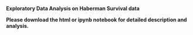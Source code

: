**Exploratory Data Analysis on Haberman Survival data**

**Please download the html or ipynb notebook for detailed description and analysis.**
